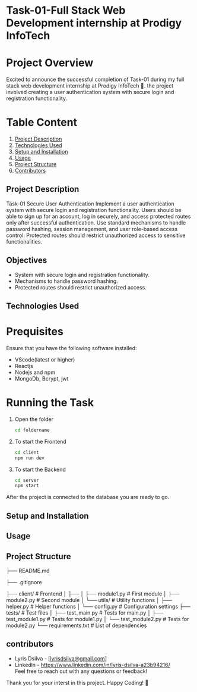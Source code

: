 # Task-01-Full Stack Web Development internship at Prodigy InfoTech 

# Project Overview
Excited to announce the successful completion of Task-01 during my full stack web development internship at Prodigy InfoTech 🚀. the project involved creating a user authentication
system with secure login and registration functionality. 

# Table Content
1. [Project Description](#project-description)
2. [Technologies Used](#technologies-used)
3. [Setup and Installation](#setup-and-installation)
4. [Usage](#usage)
5. [Project Structure](#project-structure)
6. [Contributors](#contributors)

## Project Description
Task-01 Secure User Authentication
Implement a user authentication system with secure login and registration functionality. Users should be able to sign up for an account, log in securely, and access protected routes only after successful authentication. Use standard mechanisms to handle password hashing, session management, and user role-based access control. Protected routes should restrict unauthorized access to sensitive functionalities.

## Objectives
* System with secure login and registration functionality.
* Mechanisms to handle password hashing.
* Protected routes should restrict unauthorized access.

## Technologies Used
# Prequisites
Ensure that you have the following software installed:
* VScode(latest or higher)
* Reactjs
* Nodejs and npm
* MongoDb, Bcrypt, jwt
# Running the Task
1. Open the folder
   ```bash
   cd foldername
2. To start the Frontend
   ```bash
   cd client
   npm run dev
3. To start the Backend
   ```bash
   cd server
   npm start
After the project is connected to the database you are ready to go.

## Setup and Installation



## Usage


## Project Structure
├── README.md 

├── .gitignore

├── client/ # Frontend 
│ ├── 
│ ├── module1.py # First module
│ ├── module2.py # Second module
│ └── utils/ # Utility functions
│ ├── helper.py # Helper functions
│ └── config.py # Configuration settings
├── tests/ # Test files
│ ├── test_main.py # Tests for main.py
│ ├── test_module1.py # Tests for module1.py
│ └── test_module2.py # Tests for module2.py
└── requirements.txt # List of dependencies


## contributors
* Lyris Dsilva - [lyrisdsilva@gmail.com]
* Linkedln - https://www.linkedin.com/in/lyris-dsilva-a23b94216/  
Feel free to reach out with any questions or feedback!


Thank you for your interst in this project.
Happy Coding! 🥳
